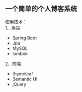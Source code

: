 

## 一个简单的个人博客系统

使用技术：  
1、后端
- Spring Boot
- Jpa
- MySQL
- lombok

2、前端
- thymeleaf
- Semantic UI
- jQuery




